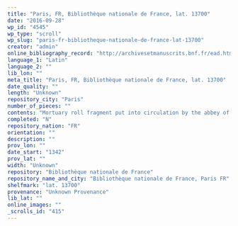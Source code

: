 ```yaml
---
title: "Paris, FR, Bibliothèque nationale de France, lat. 13700"
date: "2016-09-28"
wp_id: "4545"
wp_type: "scroll"
wp_slug: "paris-fr-bibliotheque-nationale-de-france-lat-13700"
creator: "admin"
online_bibliography_record: "http://archivesetmanuscrits.bnf.fr/ead.html?id=FRBNFEAD000074614"
language_1: "Latin"
language_2: ""
lib_lon: ""
meta_title: "Paris, FR, Bibliothèque nationale de France, lat. 13700"
date_quality: ""
length: "Unknown"
repository_city: "Paris"
number_of_pieces: ""
contents: "Mortuary roll fragment put into circulation by the abbey of Corbie."
completed: "N"
repository_nation: "FR"
orientation: ""
description: ""
prov_lon: ""
date_start: "1342"
prov_lat: ""
width: "Unknown"
repository: "Bibliothèque nationale de France"
repository_name_and_city: "Bibliothèque nationale de France, Paris FR"
shelfmark: "lat. 13700"
provenance: "Unknown Provenance"
lib_lat: ""
online_images: ""
_scrolls_id: "415"
---
```




